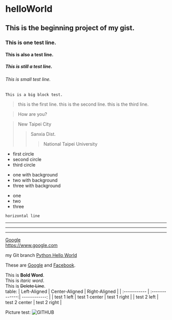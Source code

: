# helloWorld
## This is the beginning project of my gist.
### This is one test line.
#### This is also a test line.
##### This is still a test line.
###### This is small test line.
``` This is a big block test. ```
> this is the first line.
> this is the second line.
> this is the third line.

> How are you?

> New Taipei City
>> Sanxia Dist.
>>> National
>>> Taipei
>>> University

* first circle
* second circle
* third circle

+ one with background
+ two with background
+ three with background

- one
- two
- three

``` horizontal line ```
___ 
--- 
*** 
[Google](https://www.google.com)   
<https://www.google.com>  
  
my Git branch [Python Hello World](/helloWorld.py)

These are [Google][1] and [Facebook][2].

  [1]: https://www.google.com/
  [2]: https://www.facebook.com/?ref=home/
  
This is **Bold Word**.  
This is *itaric word*.  
This is ~~Delete Line~~.  
table:
| Left-Aligned | Center-Aligned | Right-Aligned |
| :----------- | :-------------:| ------------: |
| test 1 left  | test 1 center  | test 1 right  |
| test 2 left  | test 2 center  | test 2 right  |

Picture test:
![GITHUB](https://www.flickr.com/gp/110756426@N06/Z0j2se "git圖示")  
  
